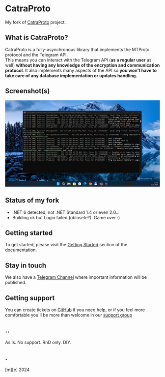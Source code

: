 # CatraProto 

My fork of [CatraProto](https://github.com/CatraProto/Client) project.

##  What is CatraProto?
CatraProto is a fully-asynchronous library that implements the MTProto protocol and the Telegram API.\
This means you can interact with the Telegram API (**as a regular user** as well) **without having any knowledge of the encryption and communication protocol**. 
It also implements many aspects of the API so **you won't have to take care of any database implementation or updates handling.**

## Screenshot(s)
![](Images/shot1.png)

## Status of my fork
- .NET 6 detected, not .NET Standard 1.4 or even 2.0...
- Building ok but Login failed (oblosete?). Game over :)

## Getting started
To get started, please visit the [Getting Started](https://catraproto.github.io/docs/configuration/index.html) section of the documentation.

## Stay in touch
We also have a [Telegram Channel](https://t.me/s/CatraProto) where important information will be published.

## Getting support
You can create tickets on [GitHub](https://github.com/CatraProto/Client/issues) if you need help, or if you feel more comfortable you'll be more than welcome in our [support group](https://t.me/catraprotodiscussion)

## ..
As is. No support. RnD only. DIY.

## .
[m][e] 2024

